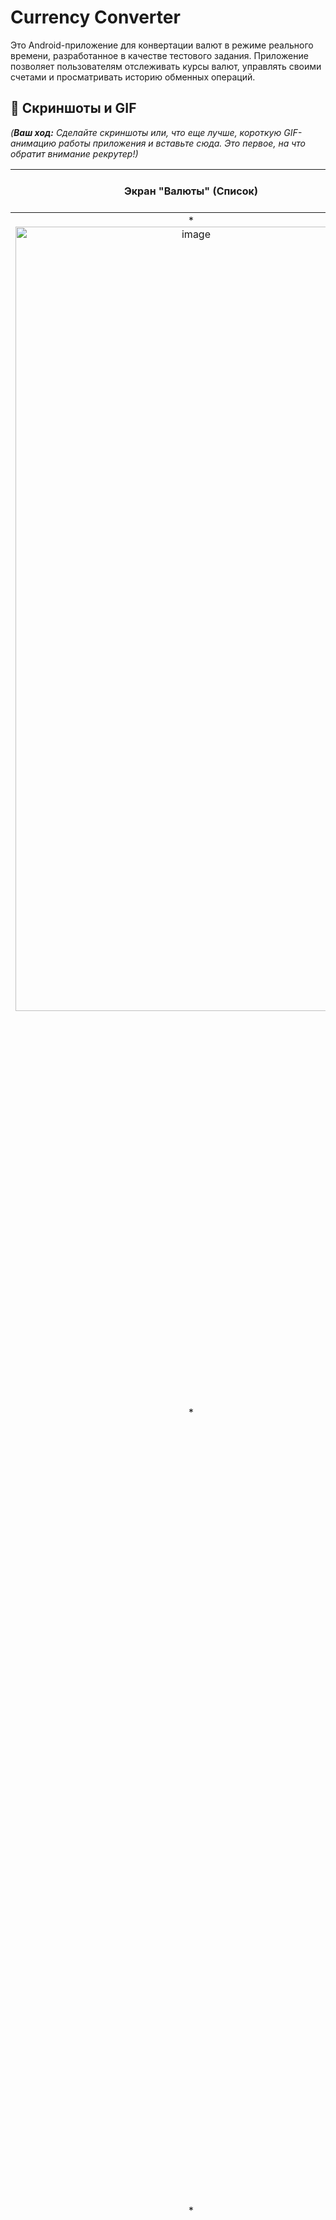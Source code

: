 # Currency Converter

Это Android-приложение для конвертации валют в режиме реального времени, разработанное в качестве тестового задания. Приложение позволяет пользователям отслеживать курсы валют, управлять своими счетами и просматривать историю обменных операций.

## 📸 Скриншоты и GIF

*(**Ваш ход:** Сделайте скриншоты или, что еще лучше, короткую GIF-анимацию работы приложения и вставьте сюда. Это первое, на что обратит внимание рекрутер!)*

| Экран "Валюты" (Список) | Экран "Валюты" (Ввод суммы) | Экран "Обмен" (Будущий) |
| :---: | :---: | :---: |
| *<img width="562" height="1255" alt="image" src="https://github.com/user-attachments/assets/43d726e9-9ad9-4619-b45b-d05855fca4a1" />
* | *<img width="562" height="1253" alt="image" src="https://github.com/user-attachments/assets/35a644db-0e32-4f7f-a67a-352c6549e724" />
* | *<img width="562" height="1249" alt="image" src="https://github.com/user-attachments/assets/1f6897d2-4e98-4556-a414-640824c9828a" />
* |

## ✨ Функционал

Приложение реализует следующий функционал, описанный в ТЗ:

*   **Динамическое обновление курсов:** Курсы валют обновляются каждую секунду относительно выбранной базовой валюты.
*   **Два режима экрана "Валюты":**
    1.  **Режим списка:** Отображает кросс-курсы по отношению к 1 единице базовой валюты. Любую валюту из списка можно сделать базовой одним нажатием.
    2.  **Режим ввода суммы:** Позволяет ввести произвольную сумму для конвертации, автоматически пересчитывая значения для всех остальных валют.
*   **Фильтрация по балансу:** В режиме ввода суммы в списке отображаются только те валюты, для покупки которых на счетах пользователя достаточно средств.
*   **Проведение обмена:** Реализован механизм для обмена валют с обновлением балансов на счетах.
*   **История транзакций:** Приложение хранит и отображает историю всех совершенных операций.
*   **Начальный баланс:** При установке на рублевый счет пользователя начисляется 75000 рублей.

## 🛠 Технический стек и Архитектура

Проект построен на современных технологиях и следует лучшим практикам Android-разработки.

*   **Язык:** [Kotlin](https://kotlinlang.org/)
*   **UI:** [Jetpack Compose](https://developer.android.com/jetpack/compose) — для построения нативного UI декларативным способом.
*   **Архитектура:** **Clean Architecture** (слои `Data`, `Domain`, `UI`) + **MVI** (Model-View-Intent) на UI-слое.
    *   **Domain:** Содержит чистую бизнес-логику (сущности, репозитории, UseCases), не зависит от фреймворков.
    *   **Data:** Реализует интерфейсы Domain-слоя, работает с источниками данных (сеть, база данных).
    *   **UI:** Отображает данные и передает действия пользователя во ViewModel. MVI обеспечивает предсказуемый, однонаправленный поток данных.
*   **Асинхронность:** [Kotlin Coroutines] и [Flow] для управления фоновыми задачами и реактивными потоками данных.
*   **Внедрение зависимостей:** [Hilt] — для управления зависимостями во всем приложении.
*   **Работа с сетью:** [Retrofit].
*   **Локальное хранилище:** [Room] — для хранения балансов счетов и истории транзакций.
*   **Навигация:** [Jetpack Navigation for Compose] — для перемещения между экранами.
